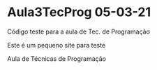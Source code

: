 # Aula3TecProg 05-03-21
Código teste para a aula de Tec. de Programação

<html>
   <head>
       <title> Meu site </title>
   </head>

   <body>
      <p>Este é um pequeno site para teste</p>
      <p>Aula de Técnicas de Programação</p
   </body>
</html>

